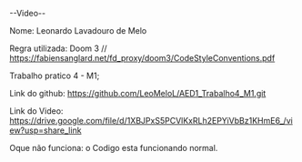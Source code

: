 --Video--

Nome: Leonardo Lavadouro de Melo

Regra utilizada: Doom 3 // https://fabiensanglard.net/fd_proxy/doom3/CodeStyleConventions.pdf

Trabalho pratico 4 - M1;

Link do github: https://github.com/LeoMeloL/AED1_Trabalho4_M1.git

Link do Video: https://drive.google.com/file/d/1XBJPxS5PCVlKxRLh2EPYiVbBz1KHmE6_/view?usp=share_link

Oque não funciona: o Codigo esta funcionando normal.


